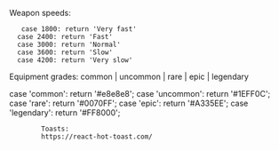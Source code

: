 Weapon speeds:

       case 1800: return 'Very fast'
      case 2400: return 'Fast'
      case 3000: return 'Normal'
      case 3600: return 'Slow'
      case 4200: return 'Very slow'

Equipment grades:
common | uncommon | rare | epic | legendary

  case 'common':
            return '#e8e8e8';
        case 'uncommon':
            return '#1EFF0C';
        case 'rare':
            return '#0070FF';
        case 'epic':
            return '#A335EE';
        case 'legendary':
            return '#FF8000';

            Toasts:
            https://react-hot-toast.com/
